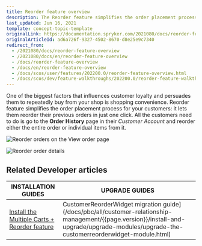 ```yaml
---
title: Reorder feature overview
description: The Reorder feature simplifies the order placement process for your customers- it lets them reorder their previous orders in just one click.
last_updated: Jun 16, 2021
template: concept-topic-template
originalLink: https://documentation.spryker.com/2021080/docs/reorder-feature-overview
originalArticleId: ad6a726f-9327-4502-8670-d8e25e9c7340
redirect_from:
  - /2021080/docs/reorder-feature-overview
  - /2021080/docs/en/reorder-feature-overview
  - /docs/reorder-feature-overview
  - /docs/en/reorder-feature-overview
  - /docs/scos/user/features/202200.0/reorder-feature-overview.html
  - /docs/scos/dev/feature-walkthroughs/202200.0/reorder-feature-walkthrough.html  
---
```


One of the biggest factors that influences customer loyalty and persuades them to repeatedly buy from your shop is shopping convenience. Reorder feature simplifies the order placement process for your customers: it lets them reorder their previous orders in just one click. All the customers need to do is go to the **Order History** page in their _Customer Account_ and reorder either the entire order or individual items from it.

![Reorder orders on the View order page](https://spryker.s3.eu-central-1.amazonaws.com/docs/Features/Order+Management/Reorder/reorder_view_orders.png)

![Reorder order details](https://spryker.s3.eu-central-1.amazonaws.com/docs/Features/Order+Management/Reorder/reorder_order_details.png)

## Related Developer articles

| INSTALLATION GUIDES | UPGRADE GUIDES|
|---------|---------|
| [Install the Multiple Carts + Reorder feature](/docs/pbc/all/cart-and-checkout/{{page.version}}/install-and-upgrade/install-features/install-the-multiple-carts-reorder-feature.html) | CustomerReorderWidget migration guide](/docs/pbc/all/customer-relationship-management/{{page.version}}/install-and-upgrade/upgrade-modules/upgrade-the-customerreorderwidget-module.html)  |
